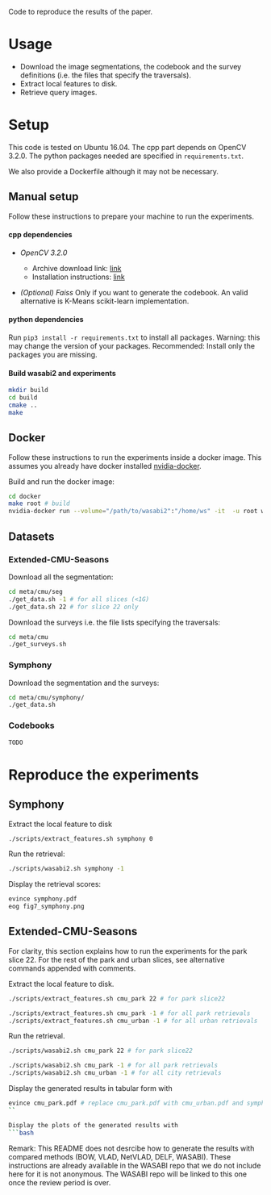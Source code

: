Code to reproduce the results of the paper.

# Usage
- Download the image segmentations, the codebook and the survey definitions (i.e. the files that specify the traversals).
- Extract local features to disk.
- Retrieve query images.

# Setup
This code is tested on Ubuntu 16.04. The cpp part depends on OpenCV 3.2.0.
The python packages needed are specified in `requirements.txt`.

We also provide a Dockerfile although it may not be necessary.

## Manual setup
Follow these instructions to prepare your machine to run the experiments.
#### cpp dependencies
- *OpenCV 3.2.0*
  - Archive download link: [link](https://github.com/opencv/opencv/archive/3.2.0.zip)
  - Installation instructions: [link](https://docs.opencv.org/master/d7/d9f/tutorial_linux_install.html)

- *(Optional) Faiss*
Only if you want to generate the codebook. An valid alternative is K-Means
scikit-learn implementation.

#### python dependencies
Run `pip3 install -r requirements.txt` to install all packages. 
Warning: this may change the version of your packages.
Recommended: Install only the packages you are missing.

#### Build wasabi2 and experiments
```bash
mkdir build
cd build
cmake ..
make
```


## Docker 
Follow these instructions to run the experiments inside a docker image. 
This assumes you already have docker installed [nvidia-docker](https://github.com/NVIDIA/nvidia-docker). 


Build and run the docker image:
```bash
cd docker
make root # build
nvidia-docker run --volume="/path/to/wasabi2":"/home/ws" -it  -u root wasabi2 bash # run
```

## Datasets
### Extended-CMU-Seasons
Download all the segmentation:
```bash
cd meta/cmu/seg
./get_data.sh -1 # for all slices (<1G)
./get_data.sh 22 # for slice 22 only
```

Download the surveys i.e. the file lists specifying the traversals:
```bash
cd meta/cmu
./get_surveys.sh
```

### Symphony
Download the segmentation and the surveys:
```bash
cd meta/cmu/symphony/
./get_data.sh
```

### Codebooks
```bash
TODO

```


# Reproduce the experiments
## Symphony
Extract the local feature to disk
```bash
./scripts/extract_features.sh symphony 0
```

Run the retrieval:
```bash
./scripts/wasabi2.sh symphony -1
```

Display the retrieval scores:
```bash
evince symphony.pdf
eog fig7_symphony.png
```


## Extended-CMU-Seasons
For clarity, this section explains how to run the experiments for the park slice 22. 
For the rest of the park and urban slices, see alternative commands appended with comments.


Extract the local feature to disk.
```bash
./scripts/extract_features.sh cmu_park 22 # for park slice22

./scripts/extract_features.sh cmu_park -1 # for all park retrievals
./scripts/extract_features.sh cmu_urban -1 # for all urban retrievals
```

Run the retrieval.
```bash
./scripts/wasabi2.sh cmu_park 22 # for park slice22

./scripts/wasabi2.sh cmu_park -1 # for all park retrievals
./scripts/wasabi2.sh cmu_urban -1 # for all city retrievals
```

Display the generated results in tabular form with 
```bash
evince cmu_park.pdf # replace cmu_park.pdf with cmu_urban.pdf and symphony.pdf for the other results
``

Display the plots of the generated results with 
```bash

```
Remark: This README does not desrcibe how to generate the results with compared methods (BOW, VLAD, NetVLAD, DELF, WASABI). These instructions are already available in the WASABI repo that we do not include here for it is not anonymous. The WASABI repo will be linked to this one once the review period is over.